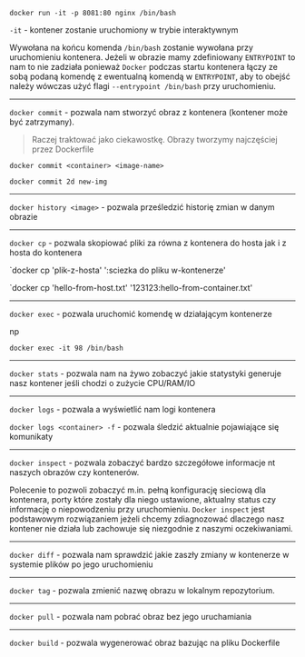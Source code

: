 `docker run -it -p 8081:80 nginx /bin/bash`

`-it` - kontener zostanie uruchomiony w trybie interaktywnym

Wywołana na końcu komenda `/bin/bash` zostanie wywołana przy uruchomieniu kontenera. Jeżeli w obrazie mamy zdefiniowany `ENTRYPOINT` to nam to nie zadziała ponieważ `Docker` podczas startu kontenera łączy ze sobą podaną komendę z ewentualną komendą w `ENTRYPOINT`, aby to obejść należy wówczas
użyć flagi `--entrypoint /bin/bash` przy uruchomieniu.

---

`docker commit` - pozwala nam stworzyć obraz z kontenera (kontener może być zatrzymany).

> Raczej traktować jako ciekawostkę. Obrazy tworzymy najczęściej przez Dockerfile

`docker commit <container> <image-name>`

`docker commit 2d new-img`

---

`docker history <image>` - pozwala prześledzić historię zmian w danym obrazie

---

`docker cp` - pozwala skopiować pliki za równa z kontenera do hosta jak i z hosta do kontenera

`docker cp 'plik-z-hosta' '<container>:sciezka do pliku w-kontenerze'

`docker cp 'hello-from-host.txt' '123123:hello-from-container.txt'

---

`docker exec` - pozwala uruchomić komendę w działającym kontenerze

np

`docker exec -it 98 /bin/bash`

---

`docker stats` - pozwala nam na żywo zobaczyć jakie statystyki generuje nasz kontener jeśli chodzi o zużycie CPU/RAM/IO

---

`docker logs` - pozwala a wyświetlić nam logi kontenera

`docker logs <container> -f` - pozwala śledzić aktualnie pojawiające się komunikaty

---

`docker inspect` - pozwala zobaczyć bardzo szczegółowe informacje nt naszych obrazów czy kontenerów.

Polecenie to pozwoli zobaczyć m.in. pełną konfigurację sieciową dla kontenera, porty które zostały dla niego ustawione,
aktualny status czy informację o niepowodzeniu przy uruchomieniu. `Docker inspect` jest podstawowym rozwiązaniem jeżeli chcemy
zdiagnozować dlaczego nasz kontener nie działa lub zachowuje się niezgodnie z naszymi oczekiwaniami.

---

`docker diff` - pozwala nam sprawdzić jakie zaszły zmiany w kontenerze w systemie plików po jego uruchomieniu

---

`docker tag` - pozwala zmienić nazwę obrazu w lokalnym repozytorium.

---

`docker pull` - pozwala nam pobrać obraz bez jego uruchamiania

---

`docker build` - pozwala wygenerować obraz bazując na pliku Dockerfile
